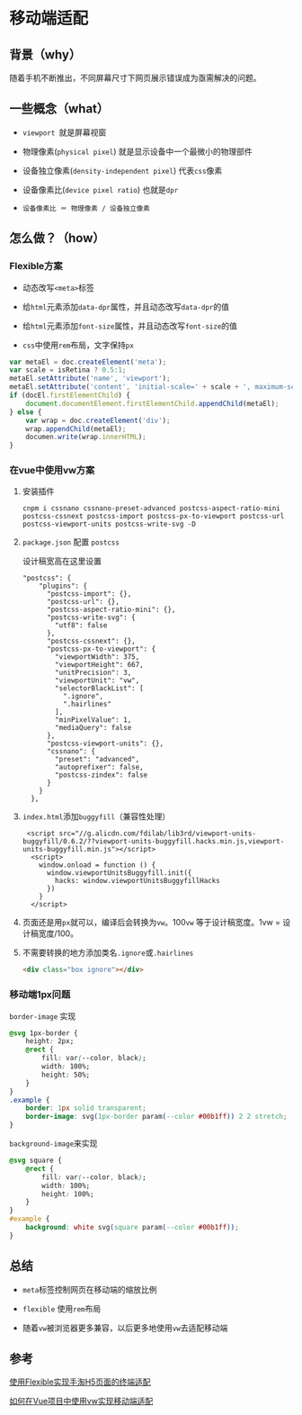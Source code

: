 # 移动端适配

## 背景（why）

随着手机不断推出，不同屏幕尺寸下网页展示错误成为亟需解决的问题。

## 一些概念（what）

- `viewport `就是屏幕视窗

-  物理像素(`physical pixel`) 就是显示设备中一个最微小的物理部件
-  设备独立像素(`density-independent pixel`) 代表`css`像素
-  设备像素比(`device pixel ratio`) 也就是`dpr`
-  `设备像素比 ＝ 物理像素 / 设备独立像素`



## 怎么做？（how）

### Flexible方案

- 动态改写`<meta>`标签

- 给`html`元素添加`data-dpr`属性，并且动态改写`data-dpr`的值

- 给`html`元素添加`font-size`属性，并且动态改写`font-size`的值
- `css`中使用`rem`布局，文字保持`px`

```js
var metaEl = doc.createElement('meta'); 
var scale = isRetina ? 0.5:1; 
metaEl.setAttribute('name', 'viewport'); 
metaEl.setAttribute('content', 'initial-scale=' + scale + ', maximum-scale=' + scale + ', minimum-scale=' + scale + ', user-scalable=no'); 
if (docEl.firstElementChild) { 
    document.documentElement.firstElementChild.appendChild(metaEl); 
} else { 
    var wrap = doc.createElement('div'); 
    wrap.appendChild(metaEl); 
    documen.write(wrap.innerHTML); 
}
```



### 在vue中使用vw方案

1. 安装插件

   ```
   cnpm i cssnano cssnano-preset-advanced postcss-aspect-ratio-mini postcss-cssnext postcss-import postcss-px-to-viewport postcss-url postcss-viewport-units postcss-write-svg -D
   ```

2. `package.json` 配置 `postcss`

   设计稿宽高在这里设置

   ```
   "postcss": {
       "plugins": {
         "postcss-import": {},
         "postcss-url": {},
         "postcss-aspect-ratio-mini": {},
         "postcss-write-svg": {
           "utf8": false
         },
         "postcss-cssnext": {},
         "postcss-px-to-viewport": {
           "viewportWidth": 375,
           "viewportHeight": 667,
           "unitPrecision": 3,
           "viewportUnit": "vw",
           "selectorBlackList": [
             ".ignore",
             ".hairlines"
           ],
           "minPixelValue": 1,
           "mediaQuery": false
         },
         "postcss-viewport-units": {},
         "cssnano": {
           "preset": "advanced",
           "autoprefixer": false,
           "postcss-zindex": false
         }
       }
     },
   ```

3. `index.html`添加`buggyfill`（兼容性处理）
	
	```
	 <script src="//g.alicdn.com/fdilab/lib3rd/viewport-units-buggyfill/0.6.2/??viewport-units-buggyfill.hacks.min.js,viewport-units-buggyfill.min.js"></script>
	  <script>
	    window.onload = function () {
	      window.viewportUnitsBuggyfill.init({
	        hacks: window.viewportUnitsBuggyfillHacks
	      })
	    }
	  </script> 
	```

4. 页面还是用`px`就可以，编译后会转换为`vw`。100`vw` 等于设计稿宽度。1vw = 设计稿宽度/100。

5. 不需要转换的地方添加类名`.ignore`或`.hairlines`

   ```html
   <div class="box ignore"></div>
   ```

   

### 移动端1px问题

`border-image` 实现

```css
@svg 1px-border { 
    height: 2px; 
    @rect { 
        fill: var(--color, black);
        width: 100%;
        height: 50%; 
    } 
} 
.example { 
    border: 1px solid transparent; 
    border-image: svg(1px-border param(--color #00b1ff)) 2 2 stretch; 
}
```

`background-image`来实现

```css
@svg square { 
    @rect { 
        fill: var(--color, black); 
        width: 100%; 
        height: 100%; 
    } 
} 
#example { 
    background: white svg(square param(--color #00b1ff)); 
}
```



##  总结

- `meta`标签控制网页在移动端的缩放比例

- `flexible` 使用`rem`布局
- 随着`vw`被浏览器更多兼容，以后更多地使用`vw`去适配移动端

## 参考

[使用Flexible实现手淘H5页面的终端适配](https://www.w3cplus.com/mobile/lib-flexible-for-html5-layout.html?expire=1587093220&code=eHzApvhwSsI&sign=75d411212e4b2dd8a2a848648b4e571a#paywall)

[如何在Vue项目中使用vw实现移动端适配](https://www.w3cplus.com/mobile/vw-layout-in-vue.html?expire=1587091975&code=kwgZy2216WI&sign=ab67512fa9aebecead22b009ea7aeaa8#paywall)